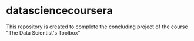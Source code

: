 # datasciencecoursera
This repository is created to complete the concluding project of the course "The Data Scientist's Toolbox"
